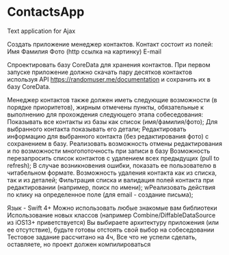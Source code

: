 # ContactsApp
Text application for Ajax

Создать приложение менеджер контактов. Контакт состоит из полей:
Имя
Фамилия
Фото (http ссылка на картинку)
E-mail

Спроектировать базу CoreData для хранения контактов. При первом запуске приложение должно скачать пару десятков контактов используя API https://randomuser.me/documentation и сохранить их в базу CoreData. 

Менеджер контактов также должен иметь следующие возможности (в порядке приоритетов), жирным отмечены пункты, обязательные к выполнению для прохождения следующего этапа собеседования:
Показывать все контакты из базы как список (имя/фамилия/фото);
Для выбранного контакта показывать его детали;
Редактировать информацию для выбранного контакта (без редактирования фото) с сохранением в базу. Реализовать возможность отмены редактирования и по возможности многопоточность при записи в базу
Возможность перезапросить список контактов с удалением всех предыдущих (pull to refresh);
В случае возникновения ошибки, показать ее пользователю в читабельном формате.
Возможность удаления контакта как из списка, так и из деталей;
Фильтрация списка и валидация полей контакта при редактировании (например, поиск по имени);
wРеализовать действия по клику на определенное поле (для email - создание письма);


Язык - Swift 4+
Можно использовать любые знакомые вам библиотеки
Использование новых классов (например Combine/DiffableDataSource из iOS13+ приветствуется)
Вы выбираете архитектуру приложения (или ее отсутствие), будьте готовы отстоять свой выбор на собеседовании
Тестовое задание рассчитано на 4ч, Все что не успели сделать, оставляете, но проект должен компилироваться
